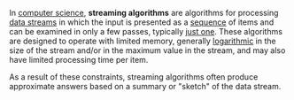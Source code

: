 In [computer science](https://en.wikipedia.org/wiki/Computer_science "Computer science"), **streaming algorithms** are algorithms for processing [data streams](https://en.wikipedia.org/wiki/Data_stream "Data stream") in which the input is presented as a [sequence](https://en.wikipedia.org/wiki/Sequence "Sequence") of items and can be examined in only a few passes, typically [just one](https://en.wikipedia.org/wiki/One-pass_algorithm "One-pass algorithm"). These algorithms are designed to operate with limited memory, generally [logarithmic](https://en.wikipedia.org/wiki/L_(complexity) "L (complexity)") in the size of the stream and/or in the maximum value in the stream, and may also have limited processing time per item.

As a result of these constraints, streaming algorithms often produce approximate answers based on a summary or "sketch" of the data stream.
